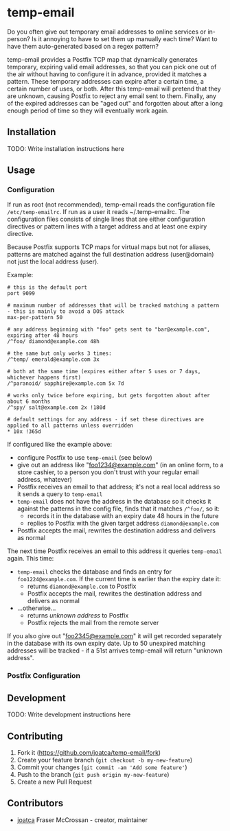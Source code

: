 # temp-email

Do you often give out temporary email addresses to online services or in-person? Is it annoying to have to set them up manually each time? Want to have them auto-generated based on a regex pattern?

temp-email provides a Postfix TCP map that dynamically generates temporary, expiring valid email addresses, so that you can pick one out of the air without having to configure it in advance, provided it matches a pattern. These temporary addresses can expire after a certain time, a certain number of uses, or both. After this temp-email will pretend that they are unknown, causing Postfix to reject any email sent to them. Finally, any of the expired addresses can be "aged out" and forgotten about after a long enough period of time so they will eventually work again.

## Installation

TODO: Write installation instructions here

## Usage

### Configuration

If run as root (not recommended), temp-email reads the configuration file `/etc/temp-emailrc`. If run as a user it reads ~/.temp-emailrc. The configuration files consists of single lines that are either configuration directives or pattern lines with a target address and at least one expiry directive.

Because Postfix supports TCP maps for virtual maps but not for aliases, patterns are matched against the full destination address (user@domain) not just the local address (user).

Example:

    # this is the default port
    port 9099
	
	# maximum number of addresses that will be tracked matching a pattern - this is mainly to avoid a DOS attack
	max-per-pattern 50
    
    # any address beginning with "foo" gets sent to "bar@example.com", expiring after 48 hours
    /^foo/ diamond@example.com 48h
    
    # the same but only works 3 times:
    /^temp/ emerald@example.com 3x
    
    # both at the same time (expires either after 5 uses or 7 days, whichever happens first)
    /^paranoid/ sapphire@example.com 5x 7d
    
    # works only twice before expiring, but gets forgotten about after about 6 months
    /^spy/ salt@example.com 2x !180d
    
    # default settings for any address - if set these directives are applied to all patterns unless overridden
    * 10x !365d

If configured like the example above:

* configure Postfix to use `temp-email` (see below)
* give out an address like "foo1234@example.com" (in an online form, to a store cashier, to a person you don't trust with your regular email address, whatever)
* Postfix receives an email to that address; it's not a real local address so it sends a query to `temp-email`
* `temp-email` does not have the address in the database so it checks it against the patterns in the config file, finds that it matches `/^foo/`, so it:
  * records it in the database with an expiry date 48 hours in the future
  * replies to Postfix with the given target address `diamond@example.com`
* Postfix accepts the mail, rewrites the destination address and delivers as normal

The next time Postfix receives an email to this address it queries `temp-email` again. This time:
* `temp-email` checks the database and finds an entry for `foo1224@example.com`. If the current time is earlier than the expiry date it:
  * returns `diamond@example.com` to Postfix
  * Postfix accepts the mail, rewrites the destination address and delivers as normal
* ...otherwise...
  * returns _unknown address_ to Postfix
  * Postfix rejects the mail from the remote server

If you also give out "foo2345@example.com" it will get recorded separately in the database with its own expiry date. Up to 50 unexpired matching addresses will be tracked - if a 51st arrives temp-email will return "unknown address".

### Postfix Configuration

## Development

TODO: Write development instructions here

## Contributing

1. Fork it (<https://github.com/joatca/temp-email/fork>)
2. Create your feature branch (`git checkout -b my-new-feature`)
3. Commit your changes (`git commit -am 'Add some feature'`)
4. Push to the branch (`git push origin my-new-feature`)
5. Create a new Pull Request

## Contributors

- [joatca](https://github.com/joatca) Fraser McCrossan - creator, maintainer
